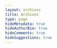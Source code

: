 ```yaml
---
layout: archives
title: Archives
type: page
hideMetadata: true
hideAuthorBio: true
hideComments: true
hideSuggestions: true
---
```

